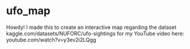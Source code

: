 # ufo_map

Howdy! I made this to create an interactive map regarding the dataset kaggle.com/datasets/NUFORC/ufo-sightings for my YouTube video here: youtube.com/watch?v=y3ev2i2LQgg

